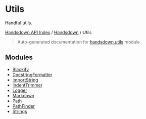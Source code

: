 # Utils

Handful utils.

[Handsdown API Index](../../README.md#handsdown-api-index) / [Handsdown](../index.md#handsdown) / Utils

> Auto-generated documentation for [handsdown.utils](https://github.com/vemel/handsdown/blob/main/handsdown/utils/__init__.py) module.

## Modules

- [Blackify](./blackify.md)
- [DocstringFormatter](./docstring_formatter.md)
- [ImportString](./import_string.md)
- [IndentTrimmer](./indent_trimmer.md)
- [Logger](./logger.md)
- [Markdown](./markdown.md)
- [Path](./path.md)
- [PathFinder](./path_finder.md)
- [Strings](./strings.md)
